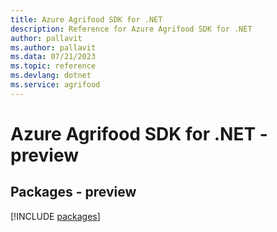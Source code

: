 ```yaml
---
title: Azure Agrifood SDK for .NET
description: Reference for Azure Agrifood SDK for .NET
author: pallavit
ms.author: pallavit
ms.data: 07/21/2023
ms.topic: reference
ms.devlang: dotnet
ms.service: agrifood
---
```

# Azure Agrifood SDK for .NET - preview
## Packages - preview
[!INCLUDE [packages](agrifood-index.md)]